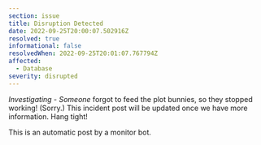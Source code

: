 ```yaml
---
section: issue
title: Disruption Detected
date: 2022-09-25T20:00:07.502916Z
resolved: true
informational: false
resolvedWhen: 2022-09-25T20:01:07.767794Z
affected:
  - Database
severity: disrupted
---
```

*Investigating* - _Someone_ forgot to feed the plot bunnies, so they stopped working! (Sorry.) This incident post will be updated once we have more information. Hang tight!

This is an automatic post by a monitor bot.
        